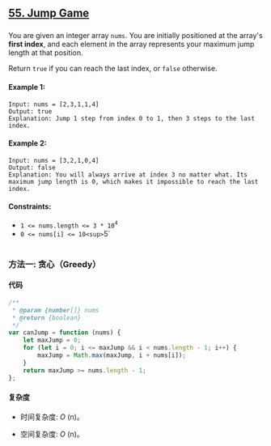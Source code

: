 ## [55. Jump Game](https://leetcode.com/problems/jump-game/)

###

You are given an integer array `nums`. You are initially positioned at the array's **first index**, and each element in the array represents your maximum jump length at that position.

Return `true` if you can reach the last index, or `false` otherwise.

#### Example 1:

```
Input: nums = [2,3,1,1,4]
Output: true
Explanation: Jump 1 step from index 0 to 1, then 3 steps to the last index.
```

#### Example 2:

```
Input: nums = [3,2,1,0,4]
Output: false
Explanation: You will always arrive at index 3 no matter what. Its maximum jump length is 0, which makes it impossible to reach the last index.
```

#### Constraints:

-   `1 <= nums.length <= 3 * 10`<sup>`4`</sup>
-   `0 <= nums[i] <= 10<sup>`5`</sup>

#

### 方法一: 贪心（Greedy）

#### 代码

```javascript
/**
 * @param {number[]} nums
 * @return {boolean}
 */
var canJump = function (nums) {
    let maxJump = 0;
    for (let i = 0; i <= maxJump && i < nums.length - 1; i++) {
        maxJump = Math.max(maxJump, i + nums[i]);
    }
    return maxJump >= nums.length - 1;
};
```

#### 复杂度

-   时间复杂度: _O_ (n)。

-   空间复杂度: _O_ (n)。
